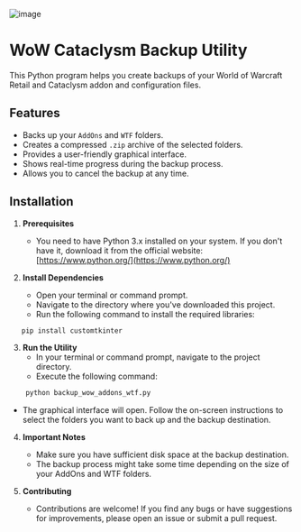 ![image](https://github.com/user-attachments/assets/c0e07db6-6c4a-4c2d-a2cc-31ba87596c87)


# WoW Cataclysm Backup Utility

This Python program helps you create backups of your World of Warcraft Retail and Cataclysm addon and configuration files.

## Features

   * Backs up your `AddOns` and `WTF` folders.
   * Creates a compressed `.zip` archive of the selected folders.
   * Provides a user-friendly graphical interface.
   * Shows real-time progress during the backup process.
   * Allows you to cancel the backup at any time.

## Installation

1. **Prerequisites**
   * You need to have Python 3.x installed on your system. If you don't have it, download it from the official website: [https://www.python.org/](https://www.python.org/)

2. **Install Dependencies**
   * Open your terminal or command prompt.
   * Navigate to the directory where you've downloaded this project.
   * Run the following command to install the required libraries:

```bash
   pip install customtkinter
```
    
3. **Run the Utility**
   * In your terminal or command prompt, navigate to the project directory.
   * Execute the following command:

```bash
    python backup_wow_addons_wtf.py 
```
   * The graphical interface will open. Follow the on-screen instructions to select the folders you want to back up and the backup destination.

4. **Important Notes**
   * Make sure you have sufficient disk space at the backup destination.
   * The backup process might take some time depending on the size of your AddOns and WTF folders.

6. **Contributing**
   * Contributions are welcome! If you find any bugs or have suggestions for improvements, please open an issue or submit a pull request.
